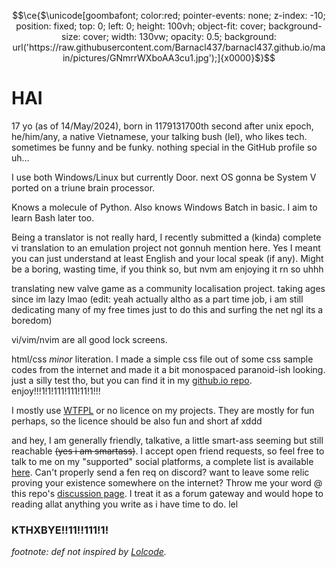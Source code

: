 ```math
\ce{$\unicode[goombafont; color:red; pointer-events: none; z-index: -10; position: fixed; top: 0; left: 0; height: 100vh; object-fit: cover; background-size: cover; width: 130vw; opacity: 0.5; background: url('https://raw.githubusercontent.com/Barnacl437/barnacl437.github.io/main/pictures/GNmrrWXboAA3cu1.jpg');]{x0000}$}
```
# HAI
17 yo (as of 14/May/2024), born in 1179131700th second after unix epoch, he/him/any, a native Vietnamese, your talking bush (lel), who likes tech. sometimes be funny and be funky.
nothing special in the GitHub profile so uh...

 I use both Windows/Linux but currently Door. next OS gonna be System V ported on a triune brain processor.

Knows a molecule of Python.
Also knows Windows Batch in basic. I aim to learn Bash later too.

Being a translator is not really hard, I recently submitted a (kinda) complete vi translation to an emulation project not gonnuh mention here. Yes I meant you can just understand at least English and your local speak (if any). Might be a boring, wasting time, if you think so, but nvm am enjoying it rn so uhhh

translating new valve game as a community localisation project. taking ages since im lazy lmao (edit: yeah actually altho as a part time job, i am still dedicating many of my free times just to do this and surfing the net ngl its a boredom)

vi/vim/nvim are all good lock screens.   

html/css _minor_ literation. I made a simple css file out of some css sample codes from the internet and made it a bit monospaced paranoid-ish looking. just a silly test tho, but you can find it in my [github.io repo](https://github.com/barnacl437/barnacl437.github.io). enjoy!!!1!1!111!111!11!1!!!

I mostly use [WTFPL](https://en.wikipedia.org/wiki/WTFPL) or no licence on my projects. They are mostly for fun perhaps, so the licence should be also fun and short af xddd

and hey, I am generally friendly, talkative, a little smart-ass seeming but still reachable ~~(yes i am smartass)~~. I accept open friend requests, so feel free to talk to me on my "supported" social platforms, a complete list is available [here](https://barnacl437.github.io/#social-links). Can't properly send a fen req on discord? want to leave some relic proving your existence somewhere on the internet? Throw me your word @ this repo's [discussion page](https://github.com/Barnacl437/Barnacl437/discussions). I treat it as a forum gateway and would hope to reading allat anything you write as i have time to do. lel

### KTHXBYE!!11!!111!1!

*footnote: def not inspired by [Lolcode](http://www.lolcode.org/).*
